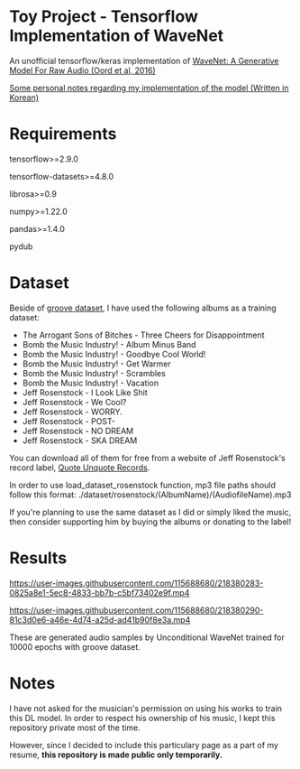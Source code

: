 # Toy Project - Tensorflow Implementation of WaveNet
An unofficial tensorflow/keras implementation of [WaveNet: A Generative Model For Raw Audio (Oord et al, 2016)](https://arxiv.org/abs/1609.03499)

[Some personal notes regarding my implementation of the model (Written in Korean)](https://github.com/95dykim/ToyProject_WaveNetImplementation/blob/main/personal_notes.md)


# Requirements
tensorflow>=2.9.0

tensorflow-datasets>=4.8.0

librosa>=0.9

numpy>=1.22.0

pandas>=1.4.0

pydub

# Dataset
Beside of [groove dataset](https://magenta.tensorflow.org/datasets/groove), I have used the following albums as a training dataset:
- The Arrogant Sons of Bitches - Three Cheers for Disappointment
- Bomb the Music Industry! - Album Minus Band
- Bomb the Music Industry! - Goodbye Cool World!
- Bomb the Music Industry! - Get Warmer
- Bomb the Music Industry! - Scrambles
- Bomb the Music Industry! - Vacation
- Jeff Rosenstock - I Look Like Shit
- Jeff Rosenstock - We Cool?
- Jeff Rosenstock - WORRY.
- Jeff Rosenstock - POST-
- Jeff Rosenstock - NO DREAM
- Jeff Rosenstock - SKA DREAM

You can download all of them for free from a website of Jeff Rosenstock's record label, [Quote Unquote Records](http://www.quoteunquoterecords.com/).

In order to use load_dataset_rosenstock function, mp3 file paths should follow this format:
./dataset/rosenstock/(AlbumName)/(AudiofileName).mp3

If you're planning to use the same dataset as I did or simply liked the music, then consider supporting him by buying the albums or donating to the label!

# Results

https://user-images.githubusercontent.com/115688680/218380283-0825a8e1-5ec8-4833-bb7b-c5bf73402e9f.mp4

https://user-images.githubusercontent.com/115688680/218380290-81c3d0e6-a46e-4d74-a25d-ad41b90f8e3a.mp4

These are generated audio samples by Unconditional WaveNet trained for 10000 epochs with groove dataset.

# Notes

I have not asked for the musician's permission on using his works to train this DL model. In order to respect his ownership of his music, I kept this repository private most of the time.

However, since I decided to include this particulary page as a part of my resume, **this repository is made public only temporarily.**
